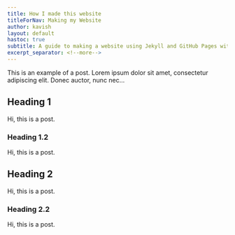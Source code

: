 ```yaml
---
title: How I made this website
titleForNav: Making my Website
author: kavish
layout: default
hastoc: true
subtitle: A guide to making a website using Jekyll and GitHub Pages with a sprinkle of HTML, CSS, and JavaScript.
excerpt_separator: <!--more-->
---
```


This is an example of a post.
Lorem ipsum dolor sit amet, consectetur adipiscing elit. Donec auctor, nunc nec...

<!--more-->

## Heading 1
Hi, this is a post.
### Heading 1.2
Hi, this is a post.
## Heading 2
Hi, this is a post.
### Heading 2.2
Hi, this is a post.